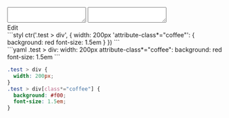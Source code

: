 <div data-size="175" class="code-cont" data-example="hyphenated-attribute">
    <div class="code">
        <div class="code-wrap">
            <textarea id="stylus"></textarea>
            <textarea id="css"></textarea>
            <div class="edit-code">
                <span>Edit</span>
            </div>
        </div>
    </div>
</div>


<div data-size="175" data-examples="stylus"></div>
```styl
ctr('.test > div', {
  width: 200px
  'attribute-class*="coffee"': {
    background: red
    font-size: 1.5em
  }
})
```

<div data-size="175" data-examples="yaml"></div>
```yaml
.test > div:
  width: 200px
  attribute-class*="coffee":
    background: red
    font-size: 1.5em
```

```css
.test > div {
  width: 200px;
}
.test > div[class*="coffee"] {
  background: #f00;
  font-size: 1.5em;
}
```
<div class="cf"></div>
